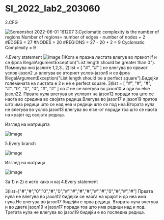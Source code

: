 # SI_2022_lab2_203060

2.CFG

![Screenshot 2022-06-01 161207](https://user-images.githubusercontent.com/100214075/171426056-1e61b9ea-105f-4418-bb83-d01709fb8aa7.png)
3.Cyclomatic complexity is the number of regions
Number of regions= number of edges - number of nodes + 2 #EDGES = 27 #NODES = 20 #REGIONS = 27 - 20 + 2 = 9 Cyclomatic Complexity = 9

4.Every statement
![image](https://user-images.githubusercontent.com/100214075/171429075-260e35c5-64e7-4d64-b2d8-4e10115e462e.png)
1)Кога е празна листата влегув во првиот if и се фрла      IllegalArgumentException("List length should be greater than 0"). Поминува низ јазлите 1,2,3..
2)list = [ "#", "#" ] не влегува во првиот услов-јазол2 ,а влегува во вториот услов-јазол6 и се фрла IllegalArgumentException("List length should be a perfect square").Бидејќи големината на листата е 2 и не е perfect square.
3)list = [ "#", "#", "#", "#", "0", "#", "0", "#", "#" ] со # не се влегува во јазол10 и оди во else јазол22.
Првата нула влегува во условот на јазол12 поради тоа што се наоѓа во средина во својата редица.Влегува во јазол17 и јазол19 притоа што има редици што се над неа и редици што се под неа.Втората нула не влегува во услов јазол13 влегува во else-oт поради тоа што се наоѓа на крајот од својата редица.


Изглед на матрицата

![image](https://user-images.githubusercontent.com/100214075/171449640-d84615a7-abbd-49fc-bfbd-9d2301c0de99.png)


5.Every branch

![image](https://user-images.githubusercontent.com/100214075/171441195-9c3b6a1f-5a42-4bb1-867d-4d1f5ccb6fd4.png)

Изглед на матрица

![image](https://user-images.githubusercontent.com/100214075/171452303-0a5a93a2-622c-4b23-aff6-e5211434bdc9.png)

За 1) и 2) е исто како и кај 4.Every statement

3)list=["#","#","0","0","#","0","#","#","#","#","#","#","0","#","#","#"]
Првата нула не влегува во јазол12 бидејќи се наоѓа на крајот и до неа има нула.Не влегува во јазол17 бидејќи е прва редица.
Втората нула влегува и во двете јазол19 и јазол17 поради тоа што има редици над и под.
Третата нула не влегува во јазол19 бидејќи е во последна редица.

